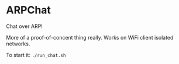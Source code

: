 # ARPChat
Chat over ARP!

More of a proof-of-concent thing really.
Works on WiFi client isolated networks.

To start it:
<code>./run_chat.sh</code>
